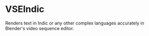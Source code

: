 # VSEIndic
Renders text in Indic or any other complex languages accurately in Blender's video sequence editor.
